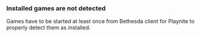### Installed games are not detected

Games have to be started at least once from Bethesda client for Playnite to properly detect them as installed.